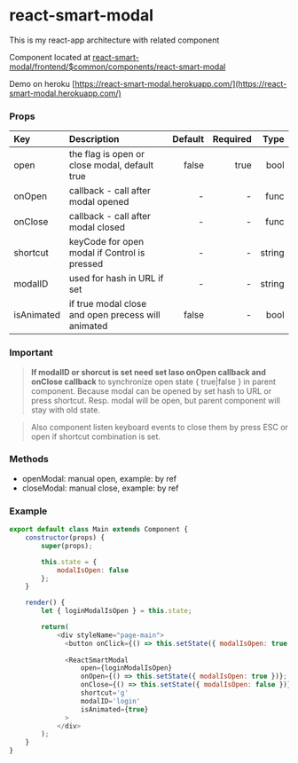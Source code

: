 # react-smart-modal

This is my react-app architecture with related component

Component located at [react-smart-modal/frontend/$common/components/react-smart-modal](https://github.com/soldovskij/react-smart-modal/tree/master/frontend/%24common/components/react-smart-modal)

Demo on heroku [https://react-smart-modal.herokuapp.com/](https://react-smart-modal.herokuapp.com/)

### Props
| Key            | Description                                   | Default   | Required | Type   |
| :------------- |:----------------------------------------------------|----------:|---------:|--------:
| open           | the flag is open or close modal, default true       | false     |true      |bool    |
| onOpen         | callback - call after modal opened                  | -         | -        |func    |
| onClose        | callback - call after modal closed                  | -         | -        |func    |
| shortcut       | keyCode for open modal if Control is pressed        | -         | -        |string  |
| modalID        | used for hash in URL if set                         | -         | -        |string  |
| isAnimated     | if true modal close and open precess will animated | false     | -        |bool    |

### Important
> **If modalID or shorcut is set need set laso onOpen callback and onClose callback** to synchronize open state { true|false } in parent component. Because modal can  be opened by set hash to URL or press shortcut. Resp. modal will be open, but parent component will stay with old state.

> Also component listen keyboard events to close them by press ESC or open if shortcut combination is set.

### Methods
* openModal: manual open, example: by ref
* closeModal: manual close, example: by ref



### Example

```javascript
export default class Main extends Component {
    constructor(props) {
        super(props);

        this.state = {
            modalIsOpen: false
        };
    }

    render() {
        let { loginModalIsOpen } = this.state;

        return(
            <div styleName="page-main">
              <button onClick={() => this.setState({ modalIsOpen: true })}>click me</button>
              
              <ReactSmartModal
                  open={loginModalIsOpen}
                  onOpen={() => this.setState({ modalIsOpen: true })};
                  onClose={() => this.setState({ modalIsOpen: false })};
                  shortcut='g'
                  modalID='login'
                  isAnimated={true}
              >
            </div>
        );
    }
}
```

